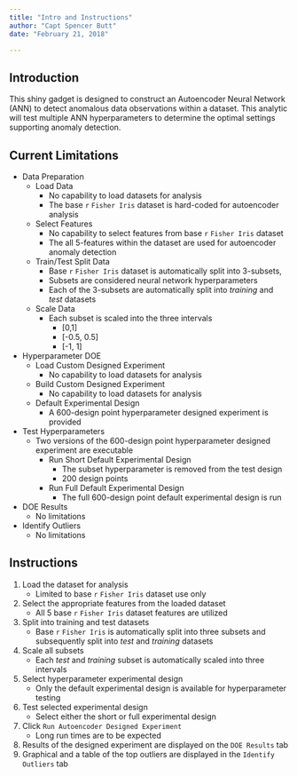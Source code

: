 ```yaml
---
title: "Intro and Instructions"
author: "Capt Spencer Butt"
date: "February 21, 2018"

---
```


## Introduction

This shiny gadget is designed to construct an Autoencoder Neural Network (ANN) to detect anomalous data observations within a dataset. This analytic will test multiple ANN hyperparameters to determine the optimal settings supporting anomaly detection.

## Current Limitations

* Data Preparation
    + Load Data
        + No capability to load datasets for analysis
        + The base `r` `Fisher Iris` dataset is hard-coded for autoencoder analysis 
    + Select Features
        + No capability to select features from base `r` `Fisher Iris` dataset
        + The all 5-features within the dataset are used for autoencoder anomaly detection
    + Train/Test Split Data
        + Base `r` `Fisher Iris` dataset is automatically split into 3-subsets, 
        + Subsets are considered neural network hyperparameters
        + Each of the 3-subsets are automatically split into _training_ and _test_ datasets
    + Scale Data
        + Each subset is scaled into the three intervals 
            + [0,1]
            + [-0.5, 0.5]
            + [-1, 1]    
* Hyperparameter DOE
    + Load Custom Designed Experiment
        + No capability to load datasets for analysis
    + Build Custom Designed Experiment
        + No capability to load datasets for analysis
    + Default Experimental Design
        + A 600-design point hyperparameter designed experiment is provided
* Test Hyperparameters
    + Two versions of the 600-design point hyperparameter designed experiment are executable
        + Run Short Default Experimental Design
            + The subset hyperparameter is removed from the test design
            + 200 design points
        + Run Full Default Experimental Design
            + The full 600-design point default experimental design is run 
* DOE Results
  + No limitations
* Identify Outliers
  + No limitations
  
## Instructions

1. Load the dataset for analysis 
    + Limited to base `r` `Fisher Iris` dataset use only
2. Select the appropriate features from the loaded dataset
    + All 5 base `r` `Fisher Iris` dataset features are utilized
3. Split into training and test datasets
    + Base `r` `Fisher Iris` is automatically split into three subsets and subsequently split into _test_ and _training_ datasets
4. Scale all subsets
    + Each _test_ and _training_ subset is automatically scaled into three intervals
5. Select hyperparameter experimental design
    + Only the default experimental design is available for hyperparameter testing
6. Test selected experimental design
    + Select either the short or full experimental design
7. Click `Run Autoencoder Designed Experiment`
    + Long run times are to be expected
8. Results of the designed experiment are displayed on the `DOE Results` tab
9. Graphical and a table of the top outliers are displayed in the `Identify Outliers` tab


